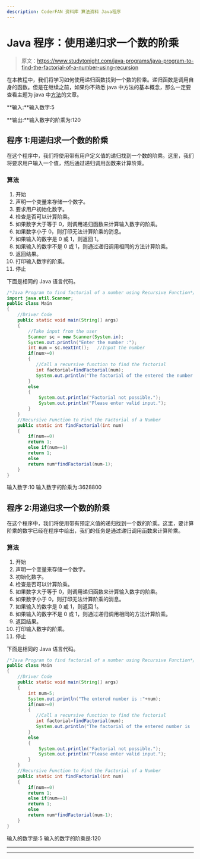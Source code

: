 ```yaml
---
description: CoderFAN 资料库 算法资料 Java程序
---
```


# Java 程序：使用递归求一个数的阶乘

> 原文：<https://www.studytonight.com/java-programs/java-program-to-find-the-factorial-of-a-number-using-recursion>

在本教程中，我们将学习如何使用递归函数找到一个数的阶乘。递归函数是调用自身的函数。但是在继续之前，如果你不熟悉 java 中方法的基本概念，那么一定要查看主题为 java 中[方法](https://www.studytonight.com/java/methods-in-java.php)的文章。

**输入:**输入数字:5

**输出:**输入数字的阶乘为:120

## 程序 1:用递归求一个数的阶乘

在这个程序中，我们将使用带有用户定义值的递归找到一个数的阶乘。这里，我们将要求用户输入一个值，然后通过递归调用函数来计算阶乘。

### 算法

1.  开始
2.  声明一个变量来存储一个数字。
3.  要求用户初始化数字。
4.  检查是否可以计算阶乘。
5.  如果数字大于等于 0，则调用递归函数来计算输入数字的阶乘。
6.  如果数字小于 0，则打印无法计算阶乘的消息。
7.  如果输入的数字是 0 或 1，则返回 1。
8.  如果输入的数字不是 0 或 1，则通过递归调用相同的方法计算阶乘。
9.  返回结果。
10.  打印输入数字的阶乘。
11.  停止

下面是相同的 Java 语言代码。

```java
/*Java Program to find factorial of a number using Recursive Function*/
import java.util.Scanner;
public class Main
{
    //Driver Code
    public static void main(String[] args) 
    {
        //Take input from the user
        Scanner sc = new Scanner(System.in);
        System.out.println("Enter the number :");
        int num = sc.nextInt();   //Input the number
        if(num>=0) 
        {
           //Call a recursive function to find the factorial
           int factorial=findFactorial(num);
           System.out.println("The factorial of the entered the number is :"+factorial);
        }        
        else
        {
            System.out.println("Factorial not possible.");
            System.out.println("Please enter valid input.");
        } 
    }
    //Recursive Function to Find the Factorial of a Number
    public static int findFactorial(int num)
    {
        if(num==0)
        return 1;
        else if(num==1)
        return 1;
        else
        return num*findFactorial(num-1);        
    }
}
```

输入数字:10
输入数字的阶乘为:3628800

## 程序 2:用递归求一个数的阶乘

在这个程序中，我们将使用带有预定义值的递归找到一个数的阶乘。这里，要计算阶乘的数字已经在程序中给出，我们的任务是通过递归调用函数来计算阶乘。

### 算法

1.  开始
2.  声明一个变量来存储一个数字。
3.  初始化数字。
4.  检查是否可以计算阶乘。
5.  如果数字大于等于 0，则调用递归函数来计算输入数字的阶乘。
6.  如果数字小于 0，则打印无法计算阶乘的消息。
7.  如果输入的数字是 0 或 1，则返回 1。
8.  如果输入的数字不是 0 或 1，则通过递归调用相同的方法计算阶乘。
9.  返回结果。
10.  打印输入数字的阶乘。
11.  停止

下面是相同的 Java 语言代码。

```java
/*Java Program to find factorial of a number using Recursive Function*/
public class Main
{
    //Driver Code
    public static void main(String[] args) 
    {
        int num=5;
        System.out.println("The entered number is :"+num);
        if(num>=0) 
        {
           //Call a recursive function to find the factorial
           int factorial=findFactorial(num);
           System.out.println("The factorial of the entered number is :"+factorial);
        }
        else
        {
            System.out.println("Factorial not possible.");
            System.out.println("Please enter valid input.");
        } 
    }
    //Recursive Function to Find the Factorial of a Number
    public static int findFactorial(int num)
    {
        if(num==0)
        return 1;
        else if(num==1)
        return 1;
        else
        return num*findFactorial(num-1);        
    }
}
```

输入的数字是:5
输入的数字的阶乘是:120

* * *

* * *